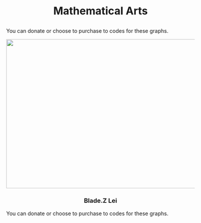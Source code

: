 # <p align="center"> Mathematical Arts </p>

You can donate or choose to purchase to codes for these graphs.
<p align="center"><img src= "https://user-images.githubusercontent.com/66701331/182694945-7a0c330c-cb8a-4537-a30a-f099542a3d34.png" width="600" height="400" class="center"></p>

### <p align="center"> Blade.Z Lei </p>
You can donate or choose to purchase to codes for these graphs.
